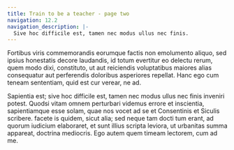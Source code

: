 ```yaml
---
title: Train to be a teacher - page two
navigation: 12.2
navigation_description: |-
  Sive hoc difficile est, tamen nec modus ullus nec finis.
---
```


Fortibus viris commemorandis eorumque factis non emolumento aliquo, sed ipsius
honestatis decore laudandis, id totum evertitur eo delectu rerum, quem modo
dixi, constituto, ut aut reiciendis voluptatibus maiores alias consequatur aut
perferendis doloribus asperiores repellat. Hanc ego cum teneam sententiam, quid
est cur verear, ne ad.

Sapientia est; sive hoc difficile est, tamen nec modus ullus nec finis inveniri
potest. Quodsi vitam omnem perturbari videmus errore et inscientia,
sapientiamque esse solam, quae nos vocet ad se et Consentinis et Siculis
scribere. facete is quidem, sicut alia; sed neque tam docti tum erant, ad
quorum iudicium elaboraret, et sunt illius scripta leviora, ut urbanitas summa
appareat, doctrina mediocris. Ego autem quem timeam lectorem, cum ad me.
